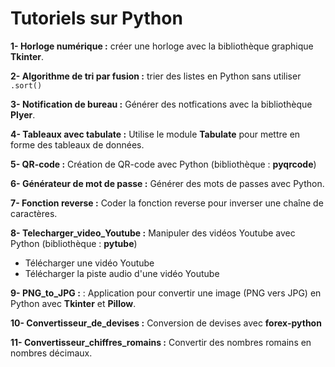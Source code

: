 # Tutoriels sur Python

**1- Horloge numérique :** créer une horloge avec la bibliothèque graphique **Tkinter**.

**2- Algorithme de tri par fusion :** trier des listes en Python sans utiliser `.sort()`

**3- Notification de bureau :** Générer des notfications avec la bibliothèque **Plyer**.

**4- Tableaux avec tabulate :** Utilise le module **Tabulate** pour mettre en forme des tableaux de données.

**5- QR-code :** Création de QR-code avec Python (bibliothèque : **pyqrcode**)

**6- Générateur de mot de passe :** Générer des mots de passes avec Python. 

**7- Fonction reverse :** Coder la fonction reverse pour inverser une chaîne de caractères.

**8- Telecharger_video_Youtube :** Manipuler des vidéos Youtube avec Python (bibliothèque : **pytube**)  
*  Télécharger une vidéo Youtube 
*  Télécharger la piste audio d'une vidéo Youtube

**9- PNG_to_JPG :** : Application pour convertir une image (PNG vers JPG) en Python avec **Tkinter** et **Pillow**.

**10- Convertisseur_de_devises :** Conversion de devises avec **forex-python**

**11- Convertisseur_chiffres_romains :** Convertir des nombres romains en nombres décimaux.
